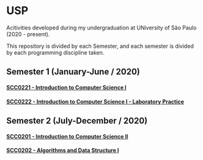 # USP
Acitivities developed during my undergraduation at UNiversity of São Paulo (2020 - present).

This repository is divided by each Semester, and each semester is divided by each programming discipline taken.

## Semester 1 (January-June / 2020)
  #### [SCC0221 - Introduction to Computer Science I](https://github.com/pedrousp/USP/tree/main/Semester%201/SCC0221%20-%20Introduction%20to%20Computer%20Science%20I)
  #### [SCC0222 - Introduction to Computer Science I - Laboratory Practice](https://github.com/pedrousp/USP/tree/main/Semester%201/SCC0222%20-%20Introduction%20to%20Computer%20Science%20-%20Laboratory%20Pratice%20I)
  
## Semester 2 (July-December / 2020)
  #### [SCC0201 - Introduction to Computer Science II](https://github.com/pedrousp/USP/tree/main/Semester%202/SCC0201%20-%20Introduction%20to%20Computer%20Science%20II)
  #### [SCC0202 - Algorithms and Data Structure I](https://github.com/pedrousp/USP/tree/main/Semester%202/SCC0202%20-%20Algorithms%20and%20Data%20Structure%20I)

